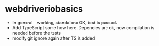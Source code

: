 # webdriveriobasics
* In general - working, standalone OK, test is passed. 
* Add TypeScript some how here. Depencies are ok, now compilation is needed before the tests
* modify git ignore again after TS is added

